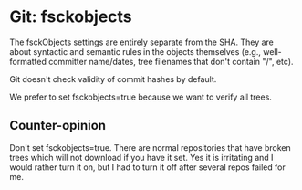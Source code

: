 # Git: fsckobjects

The fsckObjects settings are entirely separate from the SHA. They are about syntactic and semantic rules in the objects themselves (e.g., well-formatted committer name/dates, tree filenames that don't contain "/", etc).

Git doesn't check validity of commit hashes by default.
 
We prefer to set fsckobjects=true because we want to verify all trees.

## Counter-opinion

Don't set fsckobjects=true. There are normal repositories that have broken trees which will not download if you have it set. Yes it is irritating and I would rather turn it on, but I had to turn it off after several repos failed for me.

